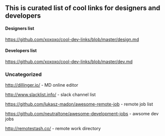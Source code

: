 ## This is curated list of cool links for designers and developers


#### Designers list
https://github.com/xoxoxo/cool-dev-links/blob/master/design.md

#### Developers list
https://github.com/xoxoxo/cool-dev-links/blob/master/dev.md


### Uncategorized
http://dillinger.io/  - MD online editor

http://www.slacklist.info/ - slack channel list

https://github.com/lukasz-madon/awesome-remote-job - remote job list

https://github.com/neutraltone/awesome-development-jobs  - awsome dev jobs

http://remotestash.co/ - remote work directory

